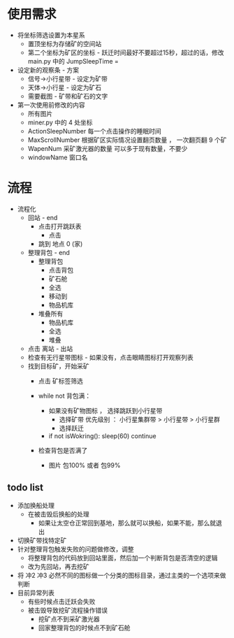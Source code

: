 # 使用需求
- 将坐标筛选设置为本星系
  - 置顶坐标为存储矿的空间站
  - 第二个坐标为矿区的坐标 - 跃迁时间最好不要超过15秒，超过的话，修改 main.py 中的 JumpSleepTime =
- 设定新的观察条 - 方案
    - 信号->小行星带 - 设定为矿带
    - 天体->小行星 - 设定为矿石
    - 需要截图 - 矿带和矿石的文字
- 第一次使用前修改的内容
    - 所有图片
    - miner.py 中的 4 处坐标
    - ActionSleepNumber 每一个点击操作的睡眠时间
    - MaxScrollNumber 根据矿区实际情况设置翻页数量 ， 一次翻页翻 9 个矿
    - WapenNum 采矿激光器的数量  可以多于现有数量，不要少
    - windowName 窗口名
# 流程
- 流程化
    - 回站 - end
        - 点击打开跳跃表
            - 点击
        - 跳到 地点 0 (家)
    - 整理背包 - end
        - 整理背包
            - 点击背包
            - 矿石舱
            - 全选
            - 移动到
            - 物品机库
        - 堆叠所有
            - 物品机库
            - 全选
            - 堆叠
    - 点击 离站 - 出站
    - 检查有无行星带图标 - 如果没有，点击眼睛图标打开观察列表
    - 找到目标矿，开始采矿
        - 点击 矿标签筛选
        - while not 背包满：
            - 如果没有矿物图标 ， 选择跳跃到小行星带
                - 选择矿带 优先级别 ： 小行星集群带 > 小行星带 > 小行星群
                - 选择跃迁
            - if not isWokring():
            sleep(60)
                continue
            
        - 检查背包是否满了
            - 图片 包100% 或者 包99%
    

## todo list 
- 添加换船处理
    - 在被击毁后换船的处理
        - 如果让太空仓正常回到基地，那么就可以换船，如果不能，那么就退出
- 切换矿带找特定矿
- 针对整理背包触发失败的问题做修改，调整
    - 将整理背包的代码放到回站里面，然后加一个判断背包是否清空的逻辑
    - 改为先回站，再去挖矿
- 将 冲2 冲3 必然不同的图标做一个分类的图标目录，通过主类的一个选项来做判断
- 目前异常列表
    - 有些时候点击迁跃会失败
    - 被击毁导致挖矿流程操作错误
        - 挖矿点不到采矿激光器
        - 回家整理背包的时候点不到矿石舱
    